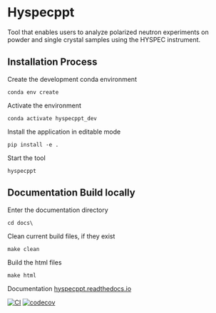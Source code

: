 
Hyspecppt
==========

Tool that enables users to analyze polarized neutron experiments on powder and single crystal samples using the HYSPEC instrument.

## Installation Process

Create the development conda environment

`conda env create`

Activate the environment

`conda activate hyspecppt_dev`

Install the application in editable mode

`pip install -e .`

Start the tool

`hyspecppt`


## Documentation Build locally

Enter the documentation directory

`cd docs\`

Clean current build files, if they exist

`make clean`

Build the html files

`make html`

Documentation [hyspecppt.readthedocs.io](https://hyspecppt.readthedocs.io/)


[![CI](https://github.com/neutrons/hyspecppt/actions/workflows/unittest.yml/badge.svg?branch=next)](https://github.com/neutrons/hyspecppt/actions/workflows/unittest.yml)
[![codecov](https://codecov.io/gh/neutrons/hyspecppt/graph/badge.svg?token=GAQE3SS0HJ)](https://codecov.io/gh/neutrons/hyspecppt)
